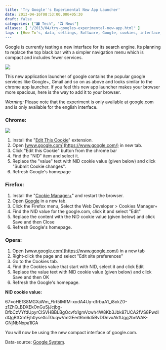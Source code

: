 ```yaml
---
title: 'Try Google''s Experimental New App Launcher'
date: 2013-04-16T08:53:00.000+05:30
draft: false
categories: ["🗃️ Tech", "📺 News"]
aliases: [ "/2013/04/try-googles-experimental-new-app.html" ]
tags : [How To's, data, settings, Software, Google, cookies, interface, Search engine]
---
```


Google is currently testing a new interface for its search engine. Its planning to replace the top black bar with a simpler navigation menu which is compact and includes fewer services.  

[![](https://2.bp.blogspot.com/-qf2HXtuhraE/UWy9dl4uX5I/AAAAAAAAA3c/cIJH1w-V8bk/s1600/google-new-navbar-3.png)](https://2.bp.blogspot.com/-qf2HXtuhraE/UWy9dl4uX5I/AAAAAAAAA3c/cIJH1w-V8bk/s1600/google-new-navbar-3.png)

  

This new application launcher of google contains the popular google services like Google+, Gmail and so on as above and looks similar to the chrome app launcher. If you feel this new app launcher makes your browser more spacious, here is the way to add it to your browser.  
  
_Warning:_ Please note that the experiment is only available at google.com and is only available for the english interface.  
  

### Chrome:

[![](https://3.bp.blogspot.com/-3Rpwibxch48/UWy_zoZgcRI/AAAAAAAAA3s/iKlKsqlNulQ/s1600/chrome-edit-cookie.png)](https://3.bp.blogspot.com/-3Rpwibxch48/UWy_zoZgcRI/AAAAAAAAA3s/iKlKsqlNulQ/s1600/chrome-edit-cookie.png)

1.  Install the "[Edit This Cookie](httpss://chrome.google.com/webstore/detail/fngmhnnpilhplaeedifhccceomclgfbg)" extension.
2.  Open [www.google.com](https://www.google.com/) in new tab.
3.  Click "Edit this Cookie" button from the chrome bar
4.  Find the "NID" item and select it.
5.  Replace the "value" text with NID cookie value (given below) and click "Submit Cookie changes".
6.  Refresh Google's homepage

### Firefox:

1.  Install the "[Cookie Manager+](httpss://addons.mozilla.org/firefox/addon/cookies-manager-plus/)" and restart the browser.
2.  Open [Google](https://www.google.com/) in a new tab.
3.  Click the Firefox menu, Select the Web Developer > Cookies Manager+
4.  Find the NID value for the google.com, click it and select "Edit"
5.  Replace the content with the NID cookie value (given below) and click Save and then Close
6.  Refresh Google's homepage.

### Opera:

1.  Open [www.google.com](https://www.google.com/) in a new tab
2.  Right-click the page and select "Edit site preferences"
3.  Go to the Cookies tab.
4.  Find the Cookies value that start with NID, select it and click Edit
5.  Replace the value text with NID cookie value (given below) and click Save and then OK
6.  Refresh the Google's homepage.

  

**NID cookie value:**

  

67=oHEfS8MGXaWm\_Flrt5IMfM-xodA4Uy-dfrbaA1\_i8okZ0-z1ZhQ\_BDXEkOnGuSjJcjbg-DfbCzVYfdUpyrCISVHBBLBgOcvfo1gmVcwh4W8Kb3Jbk87UCA2fVS8PwdldQgBtCm1Ejh0yseXcT0uqwVmGEertRm6d5BvDDnvxAkfUgg2bnWAK-GNjNbNxpa1lGA

  

You will now be using the new compact interface of google.com.

  

Data-source: [Google System](https://googlesystem.blogspot.in/2013/04/try-googles-experimental-app-launcher.html).
